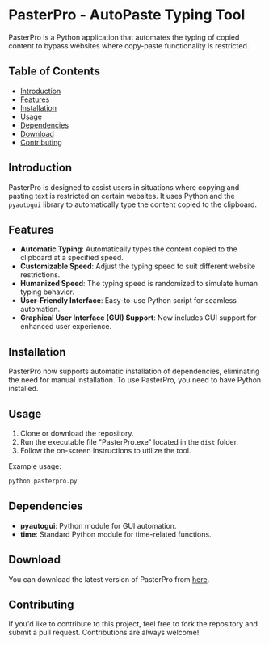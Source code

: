 
# PasterPro - AutoPaste Typing Tool

PasterPro is a Python application that automates the typing of copied content to bypass websites where copy-paste functionality is restricted.

## Table of Contents

- [Introduction](#introduction)
- [Features](#features)
- [Installation](#installation)
- [Usage](#usage)
- [Dependencies](#dependencies)
- [Download](#download)
- [Contributing](#contributing)

## Introduction

PasterPro is designed to assist users in situations where copying and pasting text is restricted on certain websites. It uses Python and the `pyautogui` library to automatically type the content copied to the clipboard.

## Features

- **Automatic Typing**: Automatically types the content copied to the clipboard at a specified speed.
- **Customizable Speed**: Adjust the typing speed to suit different website restrictions.
- **Humanized Speed**: The typing speed is randomized to simulate human typing behavior.
- **User-Friendly Interface**: Easy-to-use Python script for seamless automation.
- **Graphical User Interface (GUI) Support**: Now includes GUI support for enhanced user experience.

## Installation

PasterPro now supports automatic installation of dependencies, eliminating the need for manual installation. To use PasterPro, you need to have Python installed.

## Usage

1. Clone or download the repository.
2. Run the executable file "PasterPro.exe" located in the `dist` folder.
3. Follow the on-screen instructions to utilize the tool.

Example usage:

```bash
python pasterpro.py
```

## Dependencies

- **pyautogui**: Python module for GUI automation.
- **time**: Standard Python module for time-related functions.

## Download

You can download the latest version of PasterPro from [here](dist/PasterPro.exe).

## Contributing

If you'd like to contribute to this project, feel free to fork the repository and submit a pull request. Contributions are always welcome!
